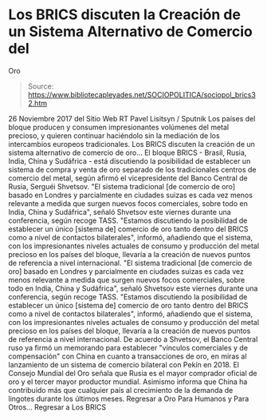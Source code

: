 # Los BRICS discuten la Creación de un Sistema Alternativo de Comercio del 
Oro

> Source: https://www.bibliotecapleyades.net/SOCIOPOLITICA/sociopol_brics32.htm

26 Noviembre 2017 del Sitio Web RT
Pavel Lisitsyn / Sputnik
Los países del bloque producen y consumen
impresionantes volúmenes del metal precioso,
y quieren continuar haciéndolo sin la mediación
de los intercambios europeos tradicionales. Los BRICS discuten la creación
de un sistema alternativo de comercio de oro...
El bloque BRICS - Brasil, Rusia, India, China y Sudáfrica - está discutiendo la posibilidad de establecer un sistema de compra y venta de oro separado de los tradicionales centros de comercio del metal, según afirmó el vicepresidente del Banco Central de Rusia, Serguéi Shvetsov.
"El sistema tradicional [de comercio de oro] basado en Londres y parcialmente en ciudades suizas es cada vez menos relevante a medida que surgen nuevos focos comerciales, sobre todo en India, China y Sudáfrica", señaló Shvetsov este viernes durante una conferencia, según recoge TASS. "Estamos discutiendo la posibilidad de establecer un único [sistema de] comercio de oro tanto dentro del BRICS como a nivel de contactos bilaterales", informó, añadiendo que el sistema, con los impresionantes niveles actuales de consumo y producción del metal precioso en los países del bloque, llevaría a la creación de nuevos puntos de referencia a nivel internacional.
"El sistema tradicional [de comercio de oro] basado en Londres y parcialmente en ciudades suizas es cada vez menos relevante a medida que surgen nuevos focos comerciales, sobre todo en India, China y Sudáfrica", señaló Shvetsov este viernes durante una conferencia, según recoge TASS.
"Estamos discutiendo la posibilidad de establecer un único [sistema de] comercio de oro tanto dentro del BRICS como a nivel de contactos bilaterales", informó, añadiendo que el sistema, con los impresionantes niveles actuales de consumo y producción del metal precioso en los países del bloque, llevaría a la creación de nuevos puntos de referencia a nivel internacional.
De acuerdo a Shvetsov, el Banco Central ruso ya firmó un memorando para establecer "vínculos comerciales y de compensación" con China en cuanto a transacciones de oro, en miras al lanzamiento de un sistema de comercio bilateral con Pekín en 2018.
El Consejo Mundial del Oro señala que Rusia es el mayor comprador oficial de oro y el tercer mayor productor mundial.
Asimismo informa que China ha contribuido más que cualquier país al crecimiento de la demanda de lingotes durante los últimos meses.
Regresar a Oro Para Humanos y Para Otros...
Regresar a Los BRICS
